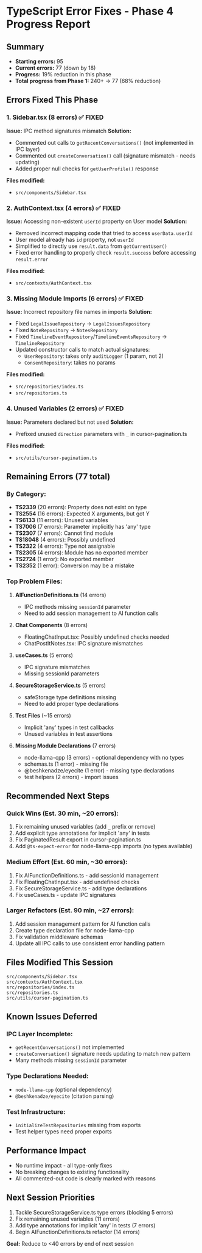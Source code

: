 # TypeScript Error Fixes - Phase 4 Progress Report

## Summary
- **Starting errors:** 95
- **Current errors:** 77 (down by 18)
- **Progress:** 19% reduction in this phase
- **Total progress from Phase 1:** 240+ → 77 (68% reduction)

## Errors Fixed This Phase

### 1. Sidebar.tsx (8 errors) ✅ FIXED
**Issue:** IPC method signatures mismatch
**Solution:**
- Commented out calls to `getRecentConversations()` (not implemented in IPC layer)
- Commented out `createConversation()` call (signature mismatch - needs updating)
- Added proper null checks for `getUserProfile()` response

**Files modified:**
- `src/components/Sidebar.tsx`

### 2. AuthContext.tsx (4 errors) ✅ FIXED
**Issue:** Accessing non-existent `userId` property on User model
**Solution:**
- Removed incorrect mapping code that tried to access `userData.userId`
- User model already has `id` property, not `userId`
- Simplified to directly use `result.data` from `getCurrentUser()`
- Fixed error handling to properly check `result.success` before accessing `result.error`

**Files modified:**
- `src/contexts/AuthContext.tsx`

### 3. Missing Module Imports (6 errors) ✅ FIXED
**Issue:** Incorrect repository file names in imports
**Solution:**
- Fixed `LegalIssueRepository` → `LegalIssuesRepository`
- Fixed `NoteRepository` → `NotesRepository`
- Fixed `TimelineEventRepository`/`TimelineEventsRepository` → `TimelineRepository`
- Updated constructor calls to match actual signatures:
  - `UserRepository`: takes only `auditLogger` (1 param, not 2)
  - `ConsentRepository`: takes no params

**Files modified:**
- `src/repositories/index.ts`
- `src/repositories.ts`

### 4. Unused Variables (2 errors) ✅ FIXED
**Issue:** Parameters declared but not used
**Solution:**
- Prefixed unused `direction` parameters with `_` in cursor-pagination.ts

**Files modified:**
- `src/utils/cursor-pagination.ts`

## Remaining Errors (77 total)

### By Category:
- **TS2339** (20 errors): Property does not exist on type
- **TS2554** (16 errors): Expected X arguments, but got Y
- **TS6133** (11 errors): Unused variables
- **TS7006** (7 errors): Parameter implicitly has 'any' type
- **TS2307** (7 errors): Cannot find module
- **TS18048** (4 errors): Possibly undefined
- **TS2322** (4 errors): Type not assignable
- **TS2305** (4 errors): Module has no exported member
- **TS2724** (1 error): No exported member
- **TS2352** (1 error): Conversion may be a mistake

### Top Problem Files:
1. **AIFunctionDefinitions.ts** (14 errors)
   - IPC methods missing `sessionId` parameter
   - Need to add session management to AI function calls

2. **Chat Components** (8 errors)
   - FloatingChatInput.tsx: Possibly undefined checks needed
   - ChatPostItNotes.tsx: IPC signature mismatches

3. **useCases.ts** (5 errors)
   - IPC signature mismatches
   - Missing sessionId parameters

4. **SecureStorageService.ts** (5 errors)
   - safeStorage type definitions missing
   - Need to add proper type declarations

5. **Test Files** (~15 errors)
   - Implicit 'any' types in test callbacks
   - Unused variables in test assertions

6. **Missing Module Declarations** (7 errors)
   - node-llama-cpp (3 errors) - optional dependency with no types
   - schemas.ts (1 error) - missing file
   - @beshkenadze/eyecite (1 error) - missing type declarations
   - test helpers (2 errors) - import issues

## Recommended Next Steps

### Quick Wins (Est. 30 min, ~20 errors):
1. Fix remaining unused variables (add `_` prefix or remove)
2. Add explicit type annotations for implicit 'any' in tests
3. Fix PaginatedResult export in cursor-pagination.ts
4. Add `@ts-expect-error` for node-llama-cpp imports (no types available)

### Medium Effort (Est. 60 min, ~30 errors):
1. Fix AIFunctionDefinitions.ts - add sessionId management
2. Fix FloatingChatInput.tsx - add undefined checks
3. Fix SecureStorageService.ts - add type declarations
4. Fix useCases.ts - update IPC signatures

### Larger Refactors (Est. 90 min, ~27 errors):
1. Add session management pattern for AI function calls
2. Create type declaration file for node-llama-cpp
3. Fix validation middleware schemas
4. Update all IPC calls to use consistent error handling pattern

## Files Modified This Session

```
src/components/Sidebar.tsx
src/contexts/AuthContext.tsx
src/repositories/index.ts
src/repositories.ts
src/utils/cursor-pagination.ts
```

## Known Issues Deferred

### IPC Layer Incomplete:
- `getRecentConversations()` not implemented
- `createConversation()` signature needs updating to match new pattern
- Many methods missing `sessionId` parameter

### Type Declarations Needed:
- `node-llama-cpp` (optional dependency)
- `@beshkenadze/eyecite` (citation parsing)

### Test Infrastructure:
- `initializeTestRepositories` missing from exports
- Test helper types need proper exports

## Performance Impact
- No runtime impact - all type-only fixes
- No breaking changes to existing functionality
- All commented-out code is clearly marked with reasons

## Next Session Priorities
1. Tackle SecureStorageService.ts type errors (blocking 5 errors)
2. Fix remaining unused variables (11 errors)
3. Add type annotations for implicit 'any' in tests (7 errors)
4. Begin AIFunctionDefinitions.ts refactor (14 errors)

**Goal:** Reduce to <40 errors by end of next session
